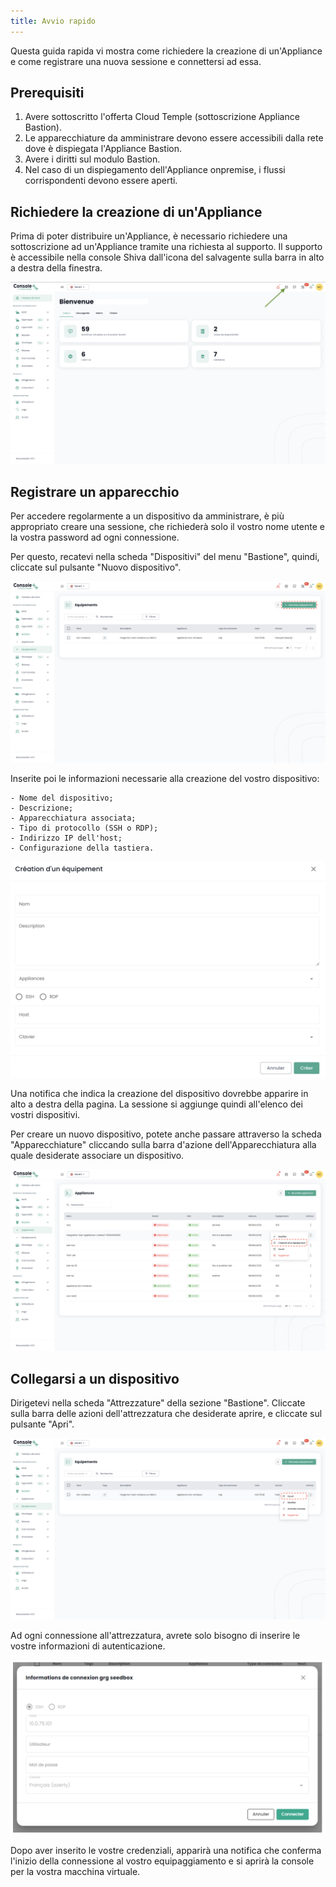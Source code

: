 ```yaml
---
title: Avvio rapido
---
```


Questa guida rapida vi mostra come richiedere la creazione di un'Appliance e come registrare una nuova sessione e connettersi ad essa.


## Prerequisiti

1. Avere sottoscritto l'offerta Cloud Temple (sottoscrizione Appliance Bastion).
2. Le apparecchiature da amministrare devono essere accessibili dalla rete dove è dispiegata l'Appliance Bastion.
3. Avere i diritti sul modulo Bastion.
4. Nel caso di un dispiegamento dell'Appliance onpremise, i flussi corrispondenti devono essere aperti.

## Richiedere la creazione di un'Appliance
Prima di poter distribuire un'Appliance, è necessario richiedere una sottoscrizione ad un'Appliance tramite una richiesta al supporto.
Il supporto è accessibile nella console Shiva dall'icona del salvagente sulla barra in alto a destra della finestra.

![](images/shiva_support.png)


## Registrare un apparecchio
Per accedere regolarmente a un dispositivo da amministrare, è più appropriato creare una sessione, che richiederà solo il vostro nome utente e la vostra password ad ogni connessione.

Per questo, recatevi nella scheda "Dispositivi" del menu "Bastione", quindi, cliccate sul pulsante "Nuovo dispositivo".

![](images/creer_session.png)

Inserite poi le informazioni necessarie alla creazione del vostro dispositivo:

    - Nome del dispositivo;
    - Descrizione;
    - Apparecchiatura associata;
    - Tipo di protocollo (SSH o RDP);
    - Indirizzo IP dell'host;
    - Configurazione della tastiera.

![](images/creer_session2.png)

Una notifica che indica la creazione del dispositivo dovrebbe apparire in alto a destra della pagina. La sessione si aggiunge quindi all'elenco dei vostri dispositivi.

Per creare un nuovo dispositivo, potete anche passare attraverso la scheda "Apparecchiature" cliccando sulla barra d'azione dell'Apparecchiatura alla quale desiderate associare un dispositivo.

![](images/creer_session3.png)

## Collegarsi a un dispositivo

Dirigetevi nella scheda "Attrezzature" della sezione "Bastione". Cliccate sulla barra delle azioni dell'attrezzatura che desiderate aprire, e cliccate sul pulsante "Apri".

![](images/ouvrir_session.png)

Ad ogni connessione all'attrezzatura, avrete solo bisogno di inserire le vostre informazioni di autenticazione.

![](images/ouvrir_session2.png)

Dopo aver inserito le vostre credenziali, apparirà una notifica che conferma l'inizio della connessione al vostro equipaggiamento e si aprirà la console per la vostra macchina virtuale.
